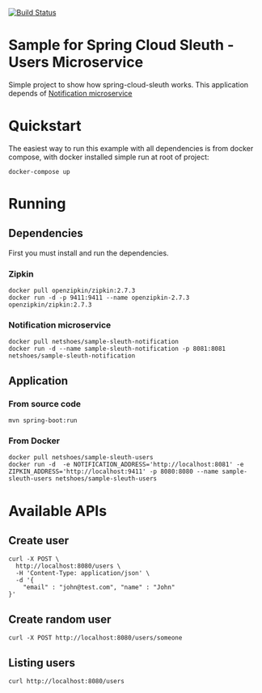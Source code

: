 [![Build Status](https://travis-ci.org/netshoes/sample-sleuth-users.svg?branch=master)](https://travis-ci.org/netshoes/sample-sleuth-users)

# Sample for Spring Cloud Sleuth - Users Microservice
Simple project to show how spring-cloud-sleuth works. 
This application depends of [Notification microservice](https://github.com/netshoes/sample-sleuth-notification)

# Quickstart
The easiest way to run this example with all dependencies is from docker compose, with docker installed simple run at root of project:
``` 
docker-compose up
```

# Running
## Dependencies
First you must install and run the dependencies.

### Zipkin
```
docker pull openzipkin/zipkin:2.7.3
docker run -d -p 9411:9411 --name openzipkin-2.7.3 openzipkin/zipkin:2.7.3
```
### Notification microservice
``` 
docker pull netshoes/sample-sleuth-notification
docker run -d --name sample-sleuth-notification -p 8081:8081 netshoes/sample-sleuth-notification
```

## Application
### From source code
```mvn spring-boot:run```

### From Docker
``` 
docker pull netshoes/sample-sleuth-users
docker run -d  -e NOTIFICATION_ADDRESS='http://localhost:8081' -e ZIPKIN_ADDRESS='http://localhost:9411' -p 8080:8080 --name sample-sleuth-users netshoes/sample-sleuth-users
```

# Available APIs
## Create user
``` 
curl -X POST \
  http://localhost:8080/users \
  -H 'Content-Type: application/json' \
  -d '{
    "email" : "john@test.com", "name" : "John"
}'
```

## Create random user
``` 
curl -X POST http://localhost:8080/users/someone
```

## Listing users
```curl http://localhost:8080/users```
